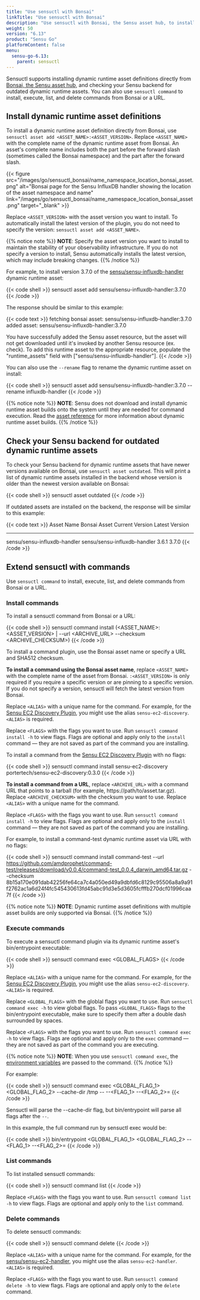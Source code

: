 ```yaml
---
title: "Use sensuctl with Bonsai"
linkTitle: "Use sensuctl with Bonsai"
description: "Use sensuctl with Bonsai, the Sensu asset hub, to install dynamic runtime asset definitions and check for outdated dynamic runtime assets."
weight: 50
version: "6.13"
product: "Sensu Go"
platformContent: false 
menu:
  sensu-go-6.13:
    parent: sensuctl
---
```


Sensuctl supports installing dynamic runtime asset definitions directly from [Bonsai, the Sensu asset hub][1], and checking your Sensu backend for outdated dynamic runtime assets.
You can also use `sensuctl command` to install, execute, list, and delete commands from Bonsai or a URL.

## Install dynamic runtime asset definitions

To install a dynamic runtime asset definition directly from Bonsai, use `sensuctl asset add <ASSET_NAME>:<ASSET_VERSION>`.
Replace `<ASSET_NAME>` with the complete name of the dynamic runtime asset from Bonsai.
An asset's complete name includes both the part before the forward slash (sometimes called the Bonsai namespace) and the part after the forward slash.

{{< figure src="/images/go/sensuctl_bonsai/name_namespace_location_bonsai_asset.png" alt="Bonsai page for the Sensu InfluxDB handler showing the location of the asset namespace and name" link="/images/go/sensuctl_bonsai/name_namespace_location_bonsai_asset.png" target="_blank" >}}

Replace `<ASSET_VERSION>` with the asset version you want to install.
To automatically install the latest version of the plugin, you do not need to specify the version: `sensuctl asset add <ASSET_NAME>`.

{{% notice note %}}
**NOTE**: Specify the asset version you want to install to maintain the stability of your observability infrastructure.
If you do not specify a version to install, Sensu automatically installs the latest version, which may include breaking changes.
{{% /notice %}}

For example, to install version 3.7.0 of the [sensu/sensu-influxdb-handler][4] dynamic runtime asset:

{{< code shell >}}
sensuctl asset add sensu/sensu-influxdb-handler:3.7.0
{{< /code >}}

The response should be similar to this example:

{{< code text >}}
fetching bonsai asset: sensu/sensu-influxdb-handler:3.7.0
added asset: sensu/sensu-influxdb-handler:3.7.0

You have successfully added the Sensu asset resource, but the asset will not get downloaded until
it's invoked by another Sensu resource (ex. check). To add this runtime asset to the appropriate
resource, populate the "runtime_assets" field with ["sensu/sensu-influxdb-handler"].
{{< /code >}}

You can also use the `--rename` flag to rename the dynamic runtime asset on install:

{{< code shell >}}
sensuctl asset add sensu/sensu-influxdb-handler:3.7.0 --rename influxdb-handler
{{< /code >}}

{{% notice note %}}
**NOTE**: Sensu does not download and install dynamic runtime asset builds onto the system until they are needed for command execution.
Read the [asset reference](../../plugins/assets#dynamic-runtime-asset-builds) for more information about dynamic runtime asset builds.
{{% /notice %}}

## Check your Sensu backend for outdated dynamic runtime assets

To check your Sensu backend for dynamic runtime assets that have newer versions available on Bonsai, use `sensuctl asset outdated`.
This will print a list of dynamic runtime assets installed in the backend whose version is older than the newest version available on Bonsai:

{{< code shell >}}
sensuctl asset outdated
{{< /code >}}

If outdated assets are installed on the backend, the response will be similar to this example:

{{< code text >}}
          Asset Name                  Bonsai Asset          Current Version  Latest Version
----------------------------  ----------------------------  ---------------  --------------
sensu/sensu-influxdb-handler  sensu/sensu-influxdb-handler       3.6.1            3.7.0
{{< /code >}}

## Extend sensuctl with commands

Use `sensuctl command` to install, execute, list, and delete commands from Bonsai or a URL.

### Install commands

To install a sensuctl command from Bonsai or a URL:

{{< code shell >}}
sensuctl command install <ALIAS> (<ASSET_NAME>:<ASSET_VERSION> | --url <ARCHIVE_URL> --checksum <ARCHIVE_CHECKSUM>) <FLAGS>
{{< /code >}}

To install a command plugin, use the Bonsai asset name or specify a URL and SHA512 checksum.

**To install a command using the Bonsai asset name**, replace `<ASSET_NAME>` with the complete name of the asset from Bonsai.
`:<ASSET_VERSION>` is only required if you require a specific version or are pinning to a specific version.
If you do not specify a version, sensuctl will fetch the latest version from Bonsai.

Replace `<ALIAS>` with a unique name for the command.
For example, for the [Sensu EC2 Discovery Plugin][3], you might use the alias `sensu-ec2-discovery`. 
`<ALIAS>` is required.

Replace `<FLAGS>` with the flags you want to use.
Run `sensuctl command install -h` to view flags.
Flags are optional and apply only to the `install` command &mdash; they are not saved as part of the command you are installing.

To install a command from the [Sensu EC2 Discovery Plugin][3] with no flags:

{{< code shell >}}
sensuctl command install sensu-ec2-discovery portertech/sensu-ec2-discovery:0.3.0
{{< /code >}}

**To install a command from a URL**, replace `<ARCHIVE_URL>` with a command URL that points to a tarball (for example, https://path/to/asset.tar.gz).
Replace `<ARCHIVE_CHECKSUM>` with the checksum you want to use.
Replace `<ALIAS>` with a unique name for the command.

Replace `<FLAGS>` with the flags you want to use.
Run `sensuctl command install -h` to view flags.
Flags are optional and apply only to the `install` command &mdash; they are not saved as part of the command you are installing.

For example, to install a command-test dynamic runtime asset via URL with no flags:

{{< code shell >}}
sensuctl command install command-test --url https://github.com/amdprophet/command-test/releases/download/v0.0.4/command-test_0.0.4_darwin_amd64.tar.gz --checksum 8b15a170e091dab42256fe64ca7c4a050ed49a9dbfd6c8129c95506a8a9a91f2762ac1a6d24f4fc545430613fd45abc91d3e5d3605fcfffb270dcf01996caa7f
{{< /code >}}

{{% notice note %}}
**NOTE**: Dynamic runtime asset definitions with multiple asset builds are only supported via Bonsai.
{{% /notice %}}

### Execute commands

To execute a sensuctl command plugin via its dynamic runtime asset's bin/entrypoint executable:

{{< code shell >}}
sensuctl command exec <ALIAS> <GLOBAL_FLAGS> <FLAGS>
{{< /code >}}

Replace `<ALIAS>` with a unique name for the command.
For example, for the [Sensu EC2 Discovery Plugin][3], you might use the alias `sensu-ec2-discovery`. 
`<ALIAS>` is required.

Replace `<GLOBAL_FLAGS>` with the globlal flags you want to use.
Run `sensuctl command exec -h` to view global flags.
To pass `<GLOBAL_FLAGS>` flags to the bin/entrypoint executable, make sure to specify them after a double dash surrounded by spaces.

Replace `<FLAGS>` with the flags you want to use.
Run `sensuctl command exec -h` to view flags.
Flags are optional and apply only to the `exec` command &mdash; they are not saved as part of the command you are executing.

{{% notice note %}}
**NOTE**: When you use `sensuctl command exec`, the [environment variables](../environment-variables) are passed to the command.
{{% /notice %}}

For example:

{{< code shell >}}
sensuctl command exec <COMMAND> <GLOBAL_FLAG_1> <GLOBAL_FLAG_2> --cache-dir /tmp -- --<FLAG_1> --<FLAG_2>=<value>
{{< /code >}}

Sensuctl will parse the --cache-dir flag, but bin/entrypoint will parse all flags after the ` -- `.

In this example, the full command run by sensuctl exec would be:

{{< code shell >}}
bin/entrypoint <GLOBAL_FLAG_1> <GLOBAL_FLAG_2> --<FLAG_1> --<FLAG_2>=<value>
{{< /code >}}

### List commands

To list installed sensuctl commands: 

{{< code shell >}}
sensuctl command list <FLAGS>
{{< /code >}}

Replace `<FLAGS>` with the flags you want to use.
Run `sensuctl command list -h` to view flags.
Flags are optional and apply only to the `list` command.

### Delete commands

To delete sensuctl commands:

{{< code shell >}}
sensuctl command delete <ALIAS> <FLAGS>
{{< /code >}}

Replace `<ALIAS>` with a unique name for the command.
For example, for the [sensu/sensu-ec2-handler][3], you might use the alias `sensu-ec2-handler`. 
`<ALIAS>` is required.

Replace `<FLAGS>` with the flags you want to use.
Run `sensuctl command delete -h` to view flags.
Flags are optional and apply only to the `delete` command.


[1]: https://bonsai.sensu.io/
[3]: https://bonsai.sensu.io/assets/sensu/sensu-ec2-handler
[4]: https://bonsai.sensu.io/assets/sensu/sensu-influxdb-handler
